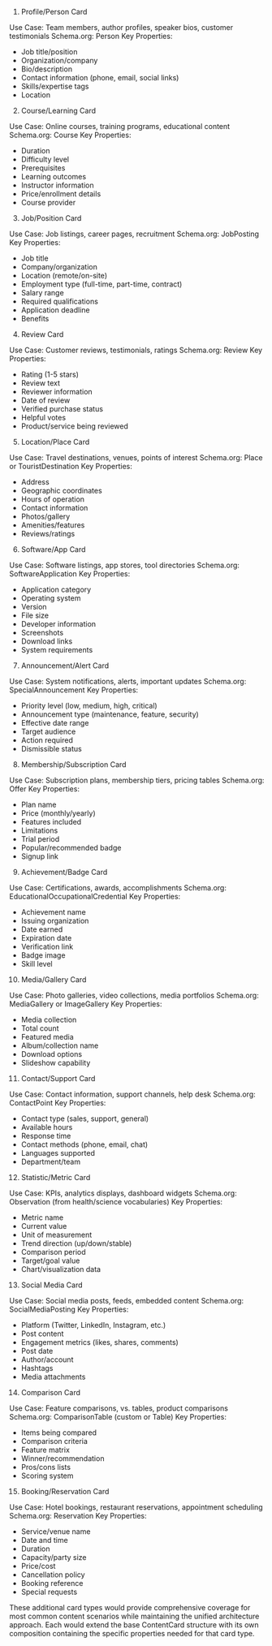   1. Profile/Person Card

  Use Case: Team members, author profiles, speaker bios,
  customer testimonials
  Schema.org: Person
  Key Properties:
  - Job title/position
  - Organization/company
  - Bio/description
  - Contact information (phone, email, social links)
  - Skills/expertise tags
  - Location

  2. Course/Learning Card

  Use Case: Online courses, training programs, educational
  content
  Schema.org: Course
  Key Properties:
  - Duration
  - Difficulty level
  - Prerequisites
  - Learning outcomes
  - Instructor information
  - Price/enrollment details
  - Course provider

  3. Job/Position Card

  Use Case: Job listings, career pages, recruitment
  Schema.org: JobPosting
  Key Properties:
  - Job title
  - Company/organization
  - Location (remote/on-site)
  - Employment type (full-time, part-time, contract)
  - Salary range
  - Required qualifications
  - Application deadline
  - Benefits

  4. Review Card

  Use Case: Customer reviews, testimonials, ratings
  Schema.org: Review
  Key Properties:
  - Rating (1-5 stars)
  - Review text
  - Reviewer information
  - Date of review
  - Verified purchase status
  - Helpful votes
  - Product/service being reviewed

  5. Location/Place Card

  Use Case: Travel destinations, venues, points of interest
  Schema.org: Place or TouristDestination
  Key Properties:
  - Address
  - Geographic coordinates
  - Hours of operation
  - Contact information
  - Photos/gallery
  - Amenities/features
  - Reviews/ratings

  6. Software/App Card

  Use Case: Software listings, app stores, tool directories
  Schema.org: SoftwareApplication
  Key Properties:
  - Application category
  - Operating system
  - Version
  - File size
  - Developer information
  - Screenshots
  - Download links
  - System requirements

  7. Announcement/Alert Card

  Use Case: System notifications, alerts, important updates
  Schema.org: SpecialAnnouncement
  Key Properties:
  - Priority level (low, medium, high, critical)
  - Announcement type (maintenance, feature, security)
  - Effective date range
  - Target audience
  - Action required
  - Dismissible status

  8. Membership/Subscription Card

  Use Case: Subscription plans, membership tiers, pricing
  tables
  Schema.org: Offer
  Key Properties:
  - Plan name
  - Price (monthly/yearly)
  - Features included
  - Limitations
  - Trial period
  - Popular/recommended badge
  - Signup link

  9. Achievement/Badge Card

  Use Case: Certifications, awards, accomplishments
  Schema.org: EducationalOccupationalCredential
  Key Properties:
  - Achievement name
  - Issuing organization
  - Date earned
  - Expiration date
  - Verification link
  - Badge image
  - Skill level

  10. Media/Gallery Card

  Use Case: Photo galleries, video collections, media
  portfolios
  Schema.org: MediaGallery or ImageGallery
  Key Properties:
  - Media collection
  - Total count
  - Featured media
  - Album/collection name
  - Download options
  - Slideshow capability

  11. Contact/Support Card

  Use Case: Contact information, support channels, help desk
  Schema.org: ContactPoint
  Key Properties:
  - Contact type (sales, support, general)
  - Available hours
  - Response time
  - Contact methods (phone, email, chat)
  - Languages supported
  - Department/team

  12. Statistic/Metric Card

  Use Case: KPIs, analytics displays, dashboard widgets
  Schema.org: Observation (from health/science vocabularies)
  Key Properties:
  - Metric name
  - Current value
  - Unit of measurement
  - Trend direction (up/down/stable)
  - Comparison period
  - Target/goal value
  - Chart/visualization data

  13. Social Media Card

  Use Case: Social media posts, feeds, embedded content
  Schema.org: SocialMediaPosting
  Key Properties:
  - Platform (Twitter, LinkedIn, Instagram, etc.)
  - Post content
  - Engagement metrics (likes, shares, comments)
  - Post date
  - Author/account
  - Hashtags
  - Media attachments

  14. Comparison Card

  Use Case: Feature comparisons, vs. tables, product
  comparisons
  Schema.org: ComparisonTable (custom or Table)
  Key Properties:
  - Items being compared
  - Comparison criteria
  - Feature matrix
  - Winner/recommendation
  - Pros/cons lists
  - Scoring system

  15. Booking/Reservation Card

  Use Case: Hotel bookings, restaurant reservations,
  appointment scheduling
  Schema.org: Reservation
  Key Properties:
  - Service/venue name
  - Date and time
  - Duration
  - Capacity/party size
  - Price/cost
  - Cancellation policy
  - Booking reference
  - Special requests

  These additional card types would provide comprehensive
  coverage for most common content scenarios while
  maintaining the unified architecture approach. Each would
  extend the base ContentCard structure with its own
  composition containing the specific properties needed for
  that card type.